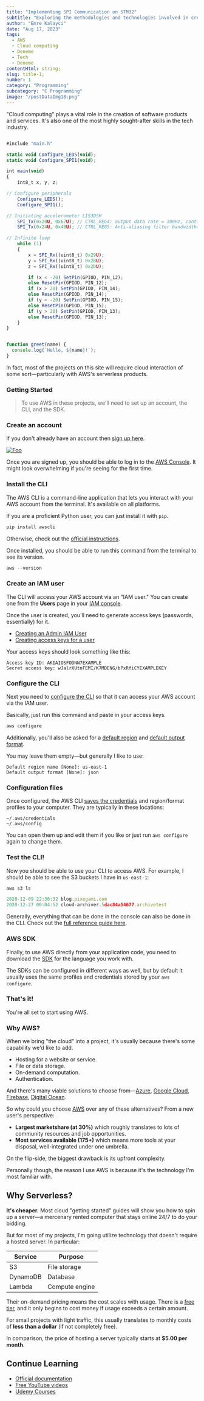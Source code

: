 ```yaml
---
title: "Implementing SPI Communication on STM32"
subtitle: "Exploring the methodologies and technologies involved in creating robust intrusion detection systems for vehicle cybersecurity."
author: "Emre Kalayci"
date: "Aug 17, 2023"
tags:
  - AWS
  - Cloud computing
  - Deneme
  - Tech
  - Deneme
contentHtml: string;
slug: title-1;
number: 1
category: "Programming"
subcategory: "C Programming"
image: "/postDataImg18.png"
---
```

 
"Cloud computing" plays a vital role in the creation of software products and services. It's also one of the most highly sought-after skills in the tech industry.



```js

#include "main.h"

static void Configure_LEDS(void);
static void Configure_SPI1(void);

int main(void)
{
	int8_t x, y, z;

// Configure peripherals
	Configure_LEDS();
	Configure_SPI1();

// Initiating accelerometer LIS3DSH
	SPI_Tx(0x20U, 0x67U); // CTRL_REG4: output data rate = 100Hz, continuous update, x,y,z enable
	SPI_Tx(0x24U, 0x48U); // CTRL_REG5: Anti-aliasing filter bandwidth=200Hz, full scale = 4g

// Infinite loop
	while (1)
	{
		x = SPI_Rx((uint8_t) 0x29U);
		y = SPI_Rx((uint8_t) 0x2BU);
		z = SPI_Rx((uint8_t) 0x2DU);

		if (x < -20) SetPin(GPIOD, PIN_12);
		else ResetPin(GPIOD, PIN_12);
		if (x > 20) SetPin(GPIOD, PIN_14);
		else ResetPin(GPIOD, PIN_14);
		if (y < -20) SetPin(GPIOD, PIN_15);
		else ResetPin(GPIOD, PIN_15);
		if (y > 20) SetPin(GPIOD, PIN_13);
		else ResetPin(GPIOD, PIN_13);
	}
}

```



```js

function greet(name) {
  console.log(`Hello, ${name}!`);
}
```




In fact, most of the projects on this site will require cloud interaction of some sort—particularly with AWS's serverless products.

### Getting Started

> To use AWS in these projects, we'll need to set up an account, the CLI, and the SDK.

### Create an account

If you don't already have an account then [sign up here](https://portal.aws.amazon.com/billing/signup#/start).

<a href="http://google.com.au/" rel="some text">![Foo](https://fiverr-res.cloudinary.com/images/t_main1,q_auto,f_auto,q_auto,f_auto/gigs/123148813/original/fabe87ed1f20988192485abf076fe46ff580ecd8/type-your-stm32-code.png)</a>

Once you are signed up, you should be able to log in to the [AWS Console](https://aws.amazon.com/console/). It might look overwhelming if you're seeing for the first time.

### Install the CLI

The AWS CLI is a command-line application that lets you interact with your AWS account from the terminal. It's available on all platforms.

If you are a proficient Python user, you can just install it with `pip`.

```javascript
pip install awscli
```

Otherwise, check out the [official instructions](https://docs.aws.amazon.com/cli/latest/userguide/cli-chap-install.html).

Once installed, you should be able to run this command from the terminal to see its version.

```javascript
aws --version
```

### Create an IAM user

The CLI will access your AWS account via an "IAM user." You can create one from the **Users** page in your [IAM console](https://console.aws.amazon.com/iam).

Once the user is created, you'll need to generate access keys (passwords, essentially) for it.

* [Creating an Admin IAM User](https://docs.aws.amazon.com/IAM/latest/UserGuide/getting-started_create-admin-group.html)
* [Creating access keys for a user](https://docs.aws.amazon.com/IAM/latest/UserGuide/id_credentials_access-keys.html#Using_CreateAccessKey)

Your access keys should look something like this:

```
Access key ID: AKIAIOSFODNN7EXAMPLE
Secret access key: wJalrXUtnFEMI/K7MDENG/bPxRfiCYEXAMPLEKEY
```


### Configure the CLI

Next you need to [configure the CLI](https://docs.aws.amazon.com/cli/latest/userguide/cli-configure-quickstart.html) so that it can access your AWS account via the IAM user.

Basically, just run this command and paste in your access keys.

```javascript
aws configure
```

Additionally, you'll also be asked for a [default region](https://docs.aws.amazon.com/cli/latest/userguide/cli-configure-quickstart.html#cli-configure-quickstart-region) and [default output format](https://docs.aws.amazon.com/cli/latest/userguide/cli-configure-quickstart.html#cli-configure-quickstart-format).

You may leave them empty—but generally I like to use:

```
Default region name [None]: us-east-1
Default output format [None]: json
```

### Configuration files

Once configured, the AWS CLI [saves the credentials](https://docs.aws.amazon.com/cli/latest/userguide/cli-configure-files.html) and region/format profiles to your computer. They are typically in these locations:

```
~/.aws/credentials
~/.aws/config
```

You can open them up and edit them if you like or just run `aws configure` again to change them.

### Test the CLI!

Now you should be able to use your CLI to access AWS. For example, I should be able to see the S3 buckets I have in `us-east-1`:

```javascript
aws s3 ls

2020-12-09 22:36:32 blog.pixegami.com
2020-12-27 00:04:52 cloud-archiver.5dac84a54677.archivetest
```

Generally, everything that can be done in the console can also be done in the CLI. Check out the [full reference guide here](https://docs.aws.amazon.com/cli/latest/index.html).

### AWS SDK

Finally, to use AWS directly from your application code, you need to download the [SDK](https://aws.amazon.com/tools/) for the language you work with.

The SDKs can be configured in different ways as well, but by default it usually uses the same profiles and credentials stored by your `aws configure`.


### That's it! 

You're all set to start using AWS.

### Why AWS?

When we bring "the cloud" into a project, it's usually because there's some capability we'd like to add.

* Hosting for a website or service.
* File or data storage.
* On-demand computation.
* Authentication.

And there's many viable solutions to choose from—[Azure](https://azure.microsoft.com/en-au/), [Google Cloud](https://cloud.google.com), [Firebase](https://firebase.google.com), [Digital Ocean](https://try.digitalocean.com).

So why could you choose [AWS](https://aws.amazon.com/what-is-aws/) over any of these alternatives? From a new user's perspective:

 * **Largest marketshare (at 30%)** which roughly translates to lots of community resources and job opportunities.
 * **Most services available (175+)** which means more tools at your disposal, well-integrated under one umbrella.

On the flip-side, the biggest drawback is its upfront complexity.

Personally though, the reason I use AWS is because it's the technology I'm most familiar with.


## Why Serverless?

**It's cheaper.** Most cloud "getting started" guides will show you how to spin up a server—a mercenary rented computer that stays online  24/7 to do your bidding.

But for most of my projects, I'm going utilize technology that doesn't require a hosted server. In particular:

| Service | Purpose |
| --- | --- |
| S3 | File storage |
| DynamoDB | Database |
| Lambda | Compute engine |

Their on-demand pricing means the cost scales with usage. There is a [free tier](https://aws.amazon.com/free/?all-free-tier.sort-by=item.additionalFields.SortRank&all-free-tier.sort-order=asc), and it only begins to cost money if usage exceeds a certain amount.

For small projects with light traffic, this usually translates to monthly costs of **less than a dollar** (if not completely free).

In comparison, the price of hosting a server typically starts at **$5.00 per month**.

## Continue Learning

* [Official documentation](https://aws.amazon.com/getting-started/)
* [Free YouTube videos](https://www.youtube.com/watch?v=ubCNZRNjhyo)
* [Udemy Courses](https://www.udemy.com/course/aws-certified-developer-associate/)


